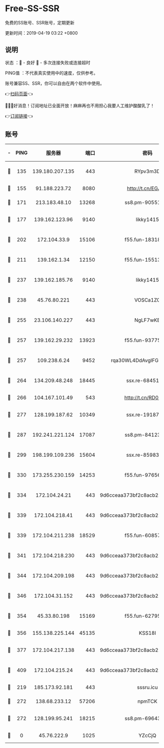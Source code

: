 # Free-SS-SSR

免费的SS账号、SSR账号，定期更新

更新时间：2019-04-19 03:22 +0800

## 说明

状态     ：🙂 - 良好 🙁 - 多次连接失败或连接超时

PING值   ：不代表真实使用中的速度，仅供参考。

账号兼容SS、SSR，你可以自由在两个软件中使用。

👉[扫码页面](https://liesauer.github.io/Free-SS-SSR/)👈

🎉🎉🎉好消息！订阅地址已全面开放！麻麻再也不用担心我要人工维护酸酸乳了！

👉[订阅链接](https://www.liesauer.net/yogurt/subscribe?ACCESS_TOKEN=DAYxR3mMaZAsaqUb)👈

## 账号

|-|PING|服务器|端口|密码|加密方式|区域|
|:----:|:----:|:-----:|-----:|:----:|:----:|:----:|
|🙂|135|139.180.207.135|443|RYpv3m3D|aes-256-cfb|JP|
|🙂|155|91.188.223.72|8080|http://t.cn/EGJIyrl|rc4-md5|RU|
|🙂|171|213.183.48.10|13268|ss8.pm-90551767|rc4-md5|RU|
|🙂|177|139.162.123.96|9140|likky1415|aes-256-cfb|JP|
|🙂|202|172.104.33.9|15106|f55.fun-18318198|aes-256-cfb|SG|
|🙂|211|139.162.1.34|12150|f55.fun-15513750|aes-256-cfb|SG|
|🙂|237|139.162.185.76|9140|likky1415|aes-256-cfb|DE|
|🙂|238|45.76.80.221|443|VOSCa1ZG|aes-256-cfb|DE|
|🙂|255|23.106.140.227|443|NgLF7wKB|aes-256-cfb|US|
|🙂|257|139.162.29.232|13923|f55.fun-93775470|aes-256-cfb|SG|
|🙂|257|109.238.6.24|9452|rqa30WL4DdAvgIFG6Fs3znzTa|aes-256-cfb|FR|
|🙂|264|134.209.48.248|18445|ssx.re-68451982|aes-256-cfb|US|
|🙂|266|104.167.101.49|543|http://t.cn/RD0D7sx|rc4-md5|CA|
|🙂|277|128.199.187.62|10349|ssx.re-19187130|aes-256-cfb|SG|
|🙂|287|192.241.221.124|17087|ss8.pm-84123317|aes-256-cfb|US|
|🙂|299|198.199.109.236|15604|ssx.re-85983302|aes-256-cfb|US|
|🙂|330|173.255.230.159|14253|f55.fun-97656592|aes-256-cfb|US|
|🙂|334|172.104.24.21|443|9d6cceaa373bf2c8acb22e60b6a58be6|aes-256-cfb|US|
|🙂|339|172.104.218.41|443|9d6cceaa373bf2c8acb22e60b6a58be6|aes-256-cfb|US|
|🙂|339|172.104.211.238|18529|f55.fun-60857780|aes-256-cfb|US|
|🙂|341|172.104.218.230|443|9d6cceaa373bf2c8acb22e60b6a58be6|aes-256-cfb|US|
|🙂|344|172.104.209.198|443|9d6cceaa373bf2c8acb22e60b6a58be6|aes-256-cfb|US|
|🙂|346|172.104.31.152|443|9d6cceaa373bf2c8acb22e60b6a58be6|aes-256-cfb|US|
|🙂|354|45.33.80.198|15169|f55.fun-62795651|aes-256-cfb|US|
|🙂|356|155.138.225.144|45135|KSS18l|rc4-md5|US|
|🙂|377|172.104.217.138|443|9d6cceaa373bf2c8acb22e60b6a58be6|aes-256-cfb|US|
|🙂|409|172.104.215.24|443|9d6cceaa373bf2c8acb22e60b6a58be6|aes-256-cfb|US|
|🙂|219|185.173.92.181|443|sssru.icu|rc4-md5|RU|
|🙂|272|138.68.233.12|57206|npmTCK|rc4-md5|US|
|🙂|272|128.199.95.241|18215|ss8.pm-69643917|aes-256-cfb|SG|
|🙁|0|45.76.222.9|1025|YZcCjQ|rc4-md5|JP|
